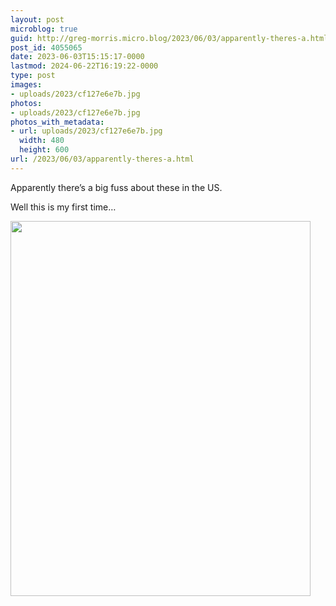 ```yaml
---
layout: post
microblog: true
guid: http://greg-morris.micro.blog/2023/06/03/apparently-theres-a.html
post_id: 4055065
date: 2023-06-03T15:15:17-0000
lastmod: 2024-06-22T16:19:22-0000
type: post
images:
- uploads/2023/cf127e6e7b.jpg
photos:
- uploads/2023/cf127e6e7b.jpg
photos_with_metadata:
- url: uploads/2023/cf127e6e7b.jpg
  width: 480
  height: 600
url: /2023/06/03/apparently-theres-a.html
---
```

Apparently there’s a big fuss about these in the US. 

Well this is my first time…

<img src="uploads/2023/cf127e6e7b.jpg" width="480" height="600" alt="">
